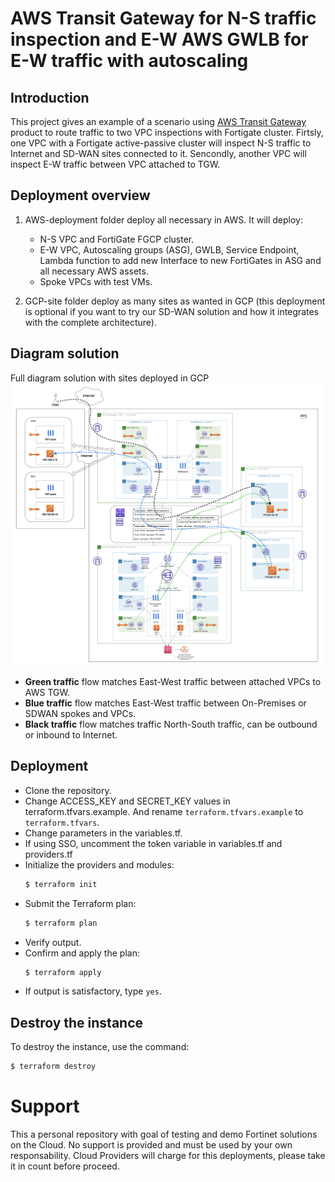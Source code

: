 # AWS Transit Gateway for N-S traffic inspection and E-W AWS GWLB for E-W traffic with autoscaling
## Introduction
This project gives an example of a scenario using [AWS Transit Gateway](https://aws.amazon.com/transit-gateway/) product to route traffic to two VPC inspections with Fortigate cluster. Firtsly, one VPC with a Fortigate active-passive cluster will inspect N-S traffic to Internet and SD-WAN sites connected to it. Sencondly, another VPC will inspect E-W traffic between VPC attached to TGW. 

## Deployment overview 

1. AWS-deployment folder deploy all necessary in AWS. It will deploy:
   - N-S VPC and FortiGate FGCP cluster.
   - E-W VPC, Autoscaling groups (ASG), GWLB, Service Endpoint, Lambda function to add new Interface to new FortiGates in ASG and all necessary AWS assets. 
   - Spoke VPCs with test VMs.

2. GCP-site folder deploy as many sites as wanted in GCP (this deployment is optional if you want to try our SD-WAN solution and how it integrates with the complete architecture).

## Diagram solution

Full diagram solution with sites deployed in GCP
![FortiGate reference architecture overview](images/image0.png)

* **Green traffic** flow matches East-West traffic between attached VPCs to AWS TGW. 
* **Blue traffic** flow matches East-West traffic between On-Premises or SDWAN spokes and VPCs. 
* **Black traffic** flow matches traffic North-South traffic, can be outbound or inbound to Internet. 

## Deployment
* Clone the repository.
* Change ACCESS_KEY and SECRET_KEY values in terraform.tfvars.example.  And rename `terraform.tfvars.example` to `terraform.tfvars`.
* Change parameters in the variables.tf.
* If using SSO, uncomment the token variable in variables.tf and providers.tf
* Initialize the providers and modules:
  ```sh
  $ terraform init
  ```
* Submit the Terraform plan:
  ```sh
  $ terraform plan
  ```
* Verify output.
* Confirm and apply the plan:
  ```sh
  $ terraform apply
  ```
* If output is satisfactory, type `yes`.


## Destroy the instance
To destroy the instance, use the command:
```sh
$ terraform destroy
```

# Support
This a personal repository with goal of testing and demo Fortinet solutions on the Cloud. No support is provided and must be used by your own responsability. Cloud Providers will charge for this deployments, please take it in count before proceed.
